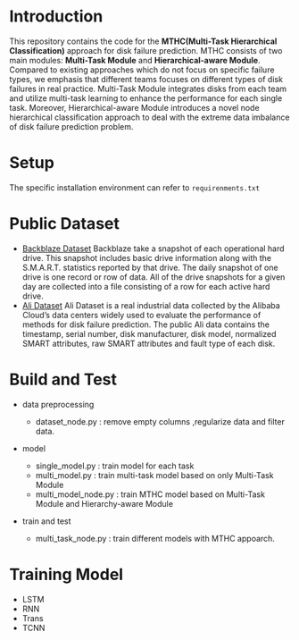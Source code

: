 # Introduction 
This repository contains the code for the **MTHC(Multi-Task Hierarchical Classification)** approach for disk failure prediction. MTHC consists of two main modules: **Multi-Task Module** and **Hierarchical-aware Module**. Compared to existing approaches which do not focus on specific failure types, we emphasis that different teams focuses on different types of disk failures in real practice. Multi-Task Module integrates disks from each team and utilize multi-task learning to enhance the performance for each single task. Moreover, Hierarchical-aware Module introduces a novel node hierarchical classification approach to deal with the extreme data imbalance of disk failure prediction problem.

# Setup
The specific installation environment can refer to ``requirenments.txt``

# Public Dataset
* [Backblaze Dataset](https://www.backblaze.com/b2/hard-drive-test-data.html)
Backblaze take a snapshot of each operational hard drive. This snapshot includes basic drive information along with the S.M.A.R.T. statistics reported by that drive. The daily snapshot of one drive is one record or row of data. All of the drive snapshots for a given day are collected into a file consisting of a row for each active hard drive.
* [Ali Dataset](https://tianchi.aliyun.com/competition/entrance/231775/rankingList/1)
Ali Dataset is a real industrial data collected by the Alibaba Cloud’s data centers widely used to evaluate the performance of methods for disk failure prediction. The public Ali data contains the timestamp, serial number, disk manufacturer, disk model, normalized SMART attributes, raw SMART attributes and fault type of each disk.

# Build and Test
* data preprocessing
    * dataset_node.py : remove empty columns ,regularize data and filter data.

* model
    * single_model.py : train model for each task 
    * multi_model.py  : train multi-task model based on only Multi-Task Module
    * multi_model_node.py : train MTHC model based on  Multi-Task Module and Hierarchy-aware Module

* train and test
    * multi_task_node.py : train different models with MTHC appoarch.

# Training Model
- LSTM
- RNN
- Trans
- TCNN